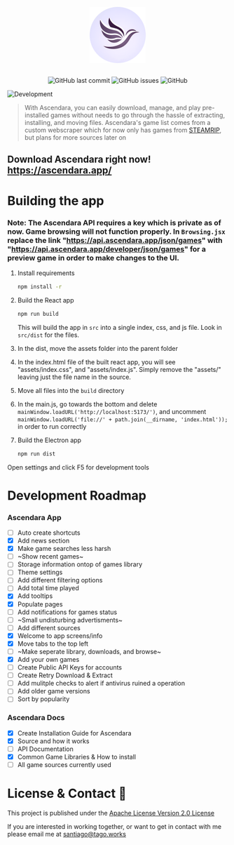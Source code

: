 <div align="center">
    </a>
    <br />
    <img align="center" width="128" height="128" src="./readme/ascendara.png">
    <br />
    <br />
    
    
   ![GitHub last commit](https://img.shields.io/github/last-commit/t-a-g-o/ascendara)
   ![GitHub issues](https://img.shields.io/github/issues-raw/t-a-g-o/ascendara)
   ![GitHub](https://img.shields.io/github/license/t-a-g-o/ascendara)
    
</div>

![Development](https://img.shields.io/badge/UNDER%20DEVELOPMENT-FF3100)


> With Ascendara, you can easily download, manage, and play pre-installed games without needs to go through the hassle of extracting, installing, and moving files. Ascendara's game list comes from a custom webscraper which for now only has games from [STEAMRIP](https://steamrip.com/), but plans for more sources later on

## Download Ascendara right now! https://ascendara.app/

# Building the app
### Note: The Ascendara API requires a key which is private as of now. Game browsing will not function properly. In `Browsing.jsx` replace the link "https://api.ascendara.app/json/games" with "https://api.ascendara.app/developer/json/games" for a preview game in order to make changes to the UI.

1. Install requirements
    ```sh
    npm install -r
    ```
    
2. Build the React app
    ```sh
    npm run build
    ```
    This will build the app in `src` into a single index, css, and js file. Look in `src/dist` for the files.

3. In the dist, move the assets folder into the parent folder

4. In the index.html file of the built react app, you will see "assets/index.css", and "assets/index.js". Simply remove the "assets/" leaving just the file
   name in the source.

5. Move all files into the `build` directory

6. In the main.js, go towards the bottom and delete `mainWindow.loadURL('http://localhost:5173/')`, and uncomment `mainWindow.loadURL('file://' + path.join(__dirname, 'index.html'));` in order to run correctly

6. Build the Electron app
   ```sh
   npm run dist
   ```
Open settings and click F5 for development tools

# Development Roadmap

### Ascendara App
- [ ] Auto create shortcuts
- [x] Add news section
- [x] Make game searches less harsh
- [ ] ~Show recent games~
- [ ] Storage information ontop of games library
- [ ] Theme settings
- [ ] Add different filtering options
- [ ] Add total time played
- [x] Add tooltips
- [x] Populate pages
- [ ] Add notifications for games status
- [ ] ~Small undisturbing advertisments~
- [ ] Add different sources
- [x] Welcome to app screens/info
- [x] Move tabs to the top left
- [ ] ~Make seperate library, downloads, and browse~
- [x] Add your own games
- [ ] Create Public API Keys for accounts
- [ ] Create Retry Download & Extract
- [ ] Add mulitple checks to alert if antivirus ruined a operation
- [ ] Add older game versions
- [ ] Sort by popularity

### Ascendara Docs
- [x] Create Installation Guide for Ascendara
- [x] Source and how it works
- [ ] API Documentation
- [x] Common Game Libraries & How to install
- [ ] All game sources currently used

# License & Contact 📃
This project is published under the [Apache License Version 2.0 License](./LICENSE)

If you are interested in working together, or want to get in contact with me please email me at santiago@tago.works
